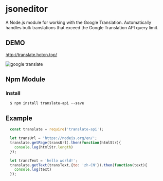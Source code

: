 # jsoneditor
A Node.js module for working with the Google Translation.
Automatically handles bulk translations that exceed the Google Translation API query limit. <br/>

## DEMO
http://translate.hotcn.top/

<img alt="google translate" src="https://raw.githubusercontent.com/yixianle/google-translate/master/public/demo.gif">

## Npm Module

### Install
```
  $ npm install translate-api --save
```

## Example

```javascript
  const translate = require('translate-api');

  let transUrl = 'https://nodejs.org/en/';
  translate.getPage(transUrl).then(function(htmlStr){
    console.log(htmlStr.length)
  });

  let transText = 'hello world!';
  translate.getText(transText,{to: 'zh-CN'}).then(function(text){
    console.log(text)
  });

```